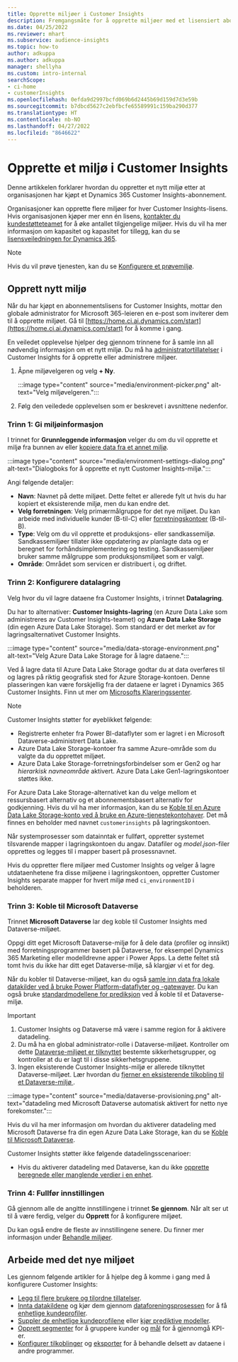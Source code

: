 ```yaml
---
title: Opprette miljøer i Customer Insights
description: Fremgangsmåte for å opprette miljøer med et lisensiert abonnement for Dynamics 365 Customer Insights.
ms.date: 04/25/2022
ms.reviewer: mhart
ms.subservice: audience-insights
ms.topic: how-to
author: adkuppa
ms.author: adkuppa
manager: shellyha
ms.custom: intro-internal
searchScope:
- ci-home
- customerInsights
ms.openlocfilehash: 0efda9d2997bcfd069b6d2445b69d159d7d3e59b
ms.sourcegitcommit: b7dbcd5627c2ebfbcfe65589991c159ba290d377
ms.translationtype: HT
ms.contentlocale: nb-NO
ms.lasthandoff: 04/27/2022
ms.locfileid: "8646622"
---
```

# <a name="create-an-environment-in-customer-insights"></a>Opprette et miljø i Customer Insights

Denne artikkelen forklarer hvordan du oppretter et nytt miljø etter at organisasjonen har kjøpt et Dynamics 365 Customer Insights-abonnement. 

Organisasjoner kan opprette flere miljøer for hver Customer Insights-lisens. Hvis organisasjonen kjøper mer enn én lisens, [kontakter du kundestøtteteamet](https://go.microsoft.com/fwlink/?linkid=2079641) for å øke antallet tilgjengelige miljøer. Hvis du vil ha mer informasjon om kapasitet og kapasitet for tillegg, kan du se [lisensveiledningen for Dynamics 365](https://go.microsoft.com/fwlink/?LinkId=866544).

> [!NOTE]
> Hvis du vil prøve tjenesten, kan du se [Konfigurere et prøvemiljø](trial-signup.md).

## <a name="create-a-new-environment"></a>Opprett nytt miljø

Når du har kjøpt en abonnementslisens for Customer Insights, mottar den globale administrator for Microsoft 365-leieren en e-post som inviterer dem til å opprette miljøet. Gå til [https://home.ci.ai.dynamics.com/start](https://home.ci.ai.dynamics.com/start) for å komme i gang. 

En veiledet opplevelse hjelper deg gjennom trinnene for å samle inn all nødvendig informasjon om et nytt miljø. Du må ha [administratortillatelser](permissions.md) i Customer Insights for å opprette eller administrere miljøer.

1. Åpne miljøvelgeren og velg **+ Ny**.
  
   :::image type="content" source="media/environment-picker.png" alt-text="Velg miljøvelgeren.":::

1. Følg den veiledede opplevelsen som er beskrevet i avsnittene nedenfor.

### <a name="step-1-provide-environment-information"></a>Trinn 1: Gi miljøinformasjon

I trinnet for **Grunnleggende informasjon** velger du om du vil opprette et miljø fra bunnen av eller [kopiere data fra et annet miljø](manage-environments.md#copy-the-environment-configuration).

   :::image type="content" source="media/environment-settings-dialog.png" alt-text="Dialogboks for å opprette et nytt Customer Insights-miljø.":::

Angi følgende detaljer:
   - **Navn**: Navnet på dette miljøet. Dette feltet er allerede fylt ut hvis du har kopiert et eksisterende miljø, men du kan endre det.
   - **Velg forretningen**: Velg primærmålgruppe for det nye miljøet. Du kan arbeide med individuelle kunder (B-til-C) eller [forretningskontoer](work-with-business-accounts.md) (B-til-B).
   - **Type**: Velg om du vil opprette et produksjons- eller sandkassemiljø. Sandkassemiljøer tillater ikke oppdatering av planlagte data og er beregnet for forhåndsimplementering og testing. Sandkassemiljøer bruker samme målgruppe som produksjonsmiljøet som er valgt.
   - **Område**: Området som servicen er distribuert i, og driftet.

### <a name="step-2-configure-data-storage"></a>Trinn 2: Konfigurere datalagring

Velg hvor du vil lagre dataene fra Customer Insights, i trinnet **Datalagring**.

Du har to alternativer: **Customer Insights-lagring** (en Azure Data Lake som administreres av Customer Insights-teamet) og **Azure Data Lake Storage** (din egen Azure Data Lake Storage). Som standard er det merket av for lagringsalternativet Customer Insights.

:::image type="content" source="media/data-storage-environment.png" alt-text="Velg Azure Data Lake Storage for å lagre dataene.":::

Ved å lagre data til Azure Data Lake Storage godtar du at data overføres til og lagres på riktig geografisk sted for Azure Storage-kontoen. Denne plasseringen kan være forskjellig fra der dataene er lagret i Dynamics 365 Customer Insights. Finn ut mer om [Microsofts Klareringssenter](https://www.microsoft.com/trust-center).

> [!NOTE]
> Customer Insights støtter for øyeblikket følgende:
> - Registrerte enheter fra Power BI-dataflyter som er lagret i en Microsoft Dataverse-administrert Data Lake.  
> - Azure Data Lake Storage-kontoer fra samme Azure-område som du valgte da du opprettet miljøet.
> - Azure Data Lake Storage-forretningsforbindelser som er Gen2 og har *hierarkisk navneområde* aktivert. Azure Data Lake Gen1-lagringskontoer støttes ikke.

For Azure Data Lake Storage-alternativet kan du velge mellom et ressursbasert alternativ og et abonnementsbasert alternativ for godkjenning. Hvis du vil ha mer informasjon, kan du se [Koble til en Azure Data Lake Storage-konto ved å bruke en Azure-tjenestekontohaver](connect-service-principal.md). Det må finnes en beholder med navnet `customerinsights` på lagringskontoen.

Når systemprosesser som datainntak er fullført, oppretter systemet tilsvarende mapper i lagringskontoen du angav. Datafiler og *model.json*-filer opprettes og legges til i mapper basert på prosessnavnet.

Hvis du oppretter flere miljøer med Customer Insights og velger å lagre utdataenhetene fra disse miljøene i lagringskontoen, oppretter Customer Insights separate mapper for hvert miljø med `ci_environmentID` i beholderen.

### <a name="step-3-connect-to-microsoft-dataverse"></a>Trinn 3: Koble til Microsoft Dataverse
   
Trinnet **Microsoft Dataverse** lar deg koble til Customer Insights med Dataverse-miljøet.

Oppgi ditt eget Microsoft Dataverse-miljø for å dele data (profiler og innsikt) med forretningsprogrammer basert på Dataverse, for eksempel Dynamics 365 Marketing eller modelldrevne apper i Power Apps. La dette feltet stå tomt hvis du ikke har ditt eget Dataverse-miljø, så klargjør vi et for deg.

Når du kobler til Dataverse-miljøet, kan du også [samle inn data fra lokale datakilder ved å bruke Power Platform-dataflyter og -gatewayer](data-sources.md#add-data-from-on-premises-data-sources). Du kan også bruke [standardmodellene for prediksjon](predictions-overview.md?tabs=b2c#out-of-box-models) ved å koble til et Dataverse-miljø.

> [!IMPORTANT]
> 1. Customer Insights og Dataverse må være i samme region for å aktivere datadeling.
> 1. Du må ha en global administrator-rolle i Dataverse-miljøet. Kontroller om dette [Dataverse-miljøet er tilknyttet](/power-platform/admin/control-user-access#associate-a-security-group-with-a-dataverse-environment) bestemte sikkerhetsgrupper, og kontroller at du er lagt til i disse sikkerhetsgruppene.
> 1. Ingen eksisterende Customer Insights-miljø er allerede tilknyttet Dataverse-miljøet. Lær hvordan du [fjerner en eksisterende tilkobling til et Dataverse-miljø ](manage-environments.md#remove-an-existing-connection-to-a-dataverse-environment).

:::image type="content" source="media/dataverse-provisioning.png" alt-text="datadeling med Microsoft Dataverse automatisk aktivert for netto nye forekomster.":::

Hvis du vil ha mer informasjon om hvordan du aktiverer datadeling med Microsoft Dataverse fra din egen Azure Data Lake Storage, kan du se [Koble til Microsoft Dataverse](manage-environments.md#connect-to-microsoft-dataverse).

Customer Insights støtter ikke følgende datadelingsscenarioer:
- Hvis du aktiverer datadeling med Dataverse, kan du ikke [opprette beregnede eller manglende verdier i en enhet](predictions.md).

### <a name="step-4-finalize-the-settings"></a>Trinn 4: Fullfør innstillingen

Gå gjennom alle de angitte innstillingene i trinnet **Se gjennom**. Når alt ser ut til å være ferdig, velger du **Opprett** for å konfigurere miljøet. 

Du kan også endre de fleste av innstillingene senere. Du finner mer informasjon under [Behandle miljøer](manage-environments.md).

## <a name="work-with-your-new-environment"></a>Arbeide med det nye miljøet

Les gjennom følgende artikler for å hjelpe deg å komme i gang med å konfigurere Customer Insights: 

- [Legg til flere brukere og tilordne tillatelser](permissions.md).
- [Innta datakildene](data-sources.md) og kjør dem gjennom [dataforeningsprosessen](data-unification.md) for å få [enhetlige kundeprofiler](customer-profiles.md).
- [Suppler de enhetlige kundeprofilene](enrichment-hub.md) eller [kjør prediktive modeller](predictions-overview.md).
- [Opprett segmenter](segments.md) for å gruppere kunder og [mål](measures.md) for å gjennomgå KPI-er.
- [Konfigurer tilkoblinger](connections.md) og [eksporter](export-destinations.md) for å behandle delsett av dataene i andre programmer.
